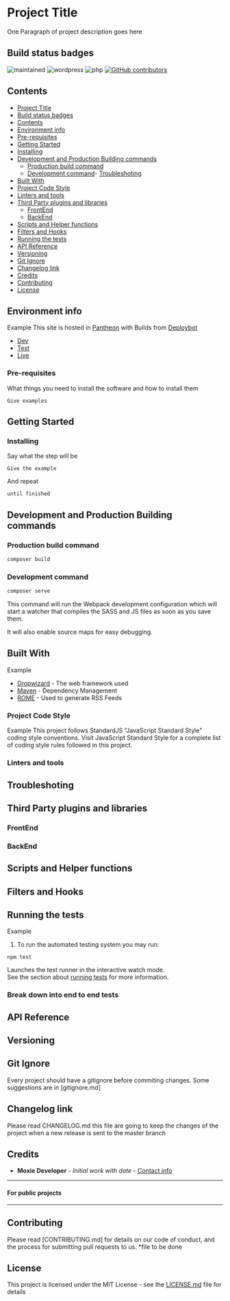 # Project Title
One Paragraph of project description goes here

## Build status badges
<!-- (when possible) Bitbucket pipelines, travis, codeship, styleci -->
![maintained](https://img.shields.io/badge/maintained-yes-brightgreen.svg)
![wordpress](https://img.shields.io/badge/wordpress-%3E%3D4.8-green.svg)
![php](https://img.shields.io/badge/php-%3E%3D7.1-green.svg)
[![GitHub contributors](https://img.shields.io/github/contributors/wearenolte/lean-theme.svg)](https://github.com/wearenolte/lean-theme/graphs/contributors)

## Contents
- [Project Title](#project-title)
- [Build status badges](#build-status-badges)
- [Contents](#contents)
- [Environment info](#environment-info)
- [Pre-requisites](#pre-requisites)
- [Getting Started](#getting-started)
- [Installing](#installing)
- [Development and Production Building commands](#development-and-production-building-commands)
	- [Production build command](#production-build-command)
  - [Development command](#development-command)- [Troubleshoting](#troubleshoting)
- [Built With](#built-with)
- [Project Code Style](#project-code-style)
- [Linters and tools](#linters-and-tools)
- [Third Party plugins and libraries](#third-party-plugins-and-libraries)
	- [FrontEnd](#frontend)
	- [BackEnd](#backend)
- [Scripts and Helper functions](#scripts-and-helper-functions)
- [Filters and Hooks](#filters-and-hooks)
- [Running the tests](#running-the-tests)
- [API Reference](#api-reference)
- [Versioning](#versioning)
- [Git Ignore](#git-ignore)
- [Changelog link](#changelog-link)
- [Credits](#credits)
- [Contributing](#contributing)
- [License](#license)


## Environment info
<!-- Information needed to find where the site is hosted -->
Example
This site is hosted in [Pantheon](https://dashboard.pantheon.io/sites/702fff37-8e52-403a-8fc4-c0f2b0d0a900#dev/code)
with Builds from [Deploybot](https://moxie.deploybot.com/129151-Tenementmuseum)

- [Dev](http://link-to-the-environment.io/)
- [Test](http://link-to-the-environment.io/)
- [Live](http://link-to-the-environment.io/)


### Pre-requisites
<!-- A list of development machine requirements to be able to run this project. -->

What things you need to install the software and how to install them

```
Give examples
```

## Getting Started 
<!-- These instructions will get you a copy of the project up and running on your local machine for development and testing purposes. See deployment for notes on how to deploy the project on a live system. -->

### Installing
<!-- A step by step series of examples that tell you how to get a development env running -->

Say what the step will be

```
Give the example
```

And repeat

```
until finished
```

## Development and Production Building commands
<!-- List of comands, dependendency manager, libraries, etc. And how to run them -->

### Production build command
```bash
composer build
```

### Development command
```bash
composer serve
```

This command will run the Webpack development configuration which will start a watcher that compiles the SASS and JS files as soon as you save them.

It will also enable source maps for easy debugging.

## Built With
<!-- A list of techs / Frameworks including versions. -->

Example
* [Dropwizard](http://www.dropwizard.io/1.0.2/docs/) - The web framework used
* [Maven](https://maven.apache.org/) - Dependency Management
* [ROME](https://rometools.github.io/rome/) - Used to generate RSS Feeds

### Project Code Style
<!-- Discribe the style used inside the project -->

Example
This project follows StandardJS "JavaScript Standard Style" coding style conventions. Visit JavaScript Standard Style for a complete list of coding style rules followed in this project.

### Linters and tools
<!-- List and explain how to use Linter tools -->

## Troubleshoting
<!-- If found, list possible solutions to common problems -->

## Third Party plugins and libraries
<!-- List of external tools used in the project -->

### FrontEnd
### BackEnd

## Scripts and Helper functions
<!-- List and explain how to run them inside the project -->

## Filters and Hooks
<!-- List and explain how to run them inside the project -->

## Running the tests
<!-- Explaining how to run test and where to add tests -->

Example
1. To run the automated testing system you may run:

```
npm test
```

Launches the test runner in the interactive watch mode.<br> See the section about [running tests](https://facebook.github.io/create-react-app/docs/running-tests) for more information.

### Break down into end to end tests
<!-- Explain what these tests test and why -->

## API Reference
<!-- Depending on the size of the project, if it is small and simple enough the reference docs can be added to the README. For medium size to larger projects it is important to at least provide a link to where the API reference docs live. -->

## Versioning
<!-- Description about Semantic Versioning and how and when you have to update the version of the code for future references. -->

## Git Ignore
Every project should have a gitignore before commiting changes. Some suggestions are in [gitignore.md]

## Changelog link
<!-- Link to the file with all the information -->
Please read CHANGELOG.md this file are going to keep the changes of the project when a new release is sent to the master branch

## Credits

* **Moxie Developer** - *Initial work with date* - [Contact info](https://github.com/MoxieDeveloper)


---

#### For public projects

---

## Contributing

Please read [CONTRIBUTING.md] for details on our code of conduct, and the process for submitting pull requests to us.
*file to be done

## License

This project is licensed under the MIT License - see the [LICENSE.md](LICENSE.md) file for details